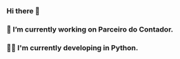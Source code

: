 ### Hi there 👋
### 🔭 I’m currently working on Parceiro do Contador.
### 🧑‍💻 I'm currently developing in Python.

<!--
**VinicioSales/VinicioSales** is a ✨ _special_ ✨ repository because its `README.md` (this file) appears on your GitHub profile.

Here are some ideas to get you started:

- 🔭 I’m currently working on Parceiro do Contador.
🧑‍💻 I'm currently developing in Python.
- 🤔 I’m looking for help with ...
- 💬 Ask me about Automations.
-->

